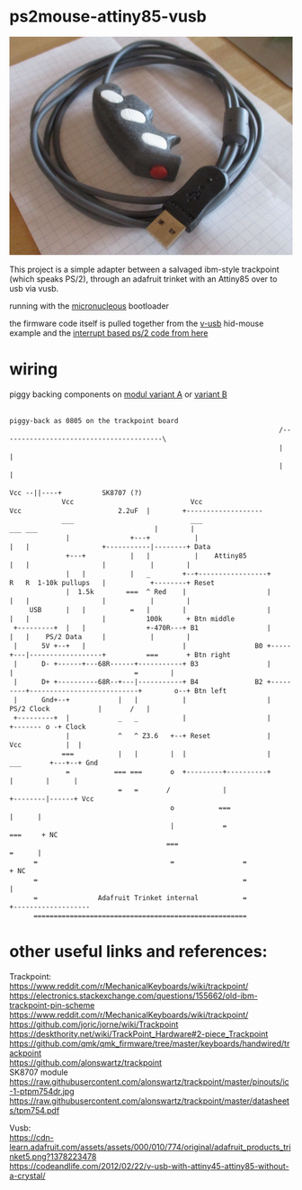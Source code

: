 # ps2mouse-attiny85-vusb

![MK1](./pictures/IMG_2135.JPG)

This project is a simple adapter between a salvaged ibm-style trackpoint (which speaks PS/2), through an adafruit trinket with an Attiny85 over to usb via vusb.

running with the [micronucleous](https://github.com/micronucleus/micronucleus.git) bootloader

the firmware code itself is pulled together from the [v-usb](https://github.com/obdev/v-usb.git) hid-mouse example 
and the [interrupt based ps/2 code from here](https://github.com/trol73/avr-mouse-ps2-to-serial)



# wiring
piggy backing components on [modul variant A](./pictures/IMG_2104.svg) or [variant B](./pictures/IMG_2111.svg)
```
                                                                   piggy-back as 0805 on the trackpoint board
                                                                   /----------------------------------------\
                                                                   |                                        |
                                                                   |                                        |
                                                                                             Vcc --||----+          SK8707 (?)
             Vcc                             Vcc                       Vcc                        2.2uF  |        +-------------------
             ___                             ___                     ___ ___                             |        |
              |               +---+           |                       |   |                  +-----------|--------+ Data
              +---+           |   |           |    Attiny85           |   |                  |           |        |
              |   |           |   _        +--+-----------------+     R   R  1-10k pullups   |           +--------+ Reset
              |  1.5k        ===  ^ Red    |                    |     |   |                  |           |        |
     USB      |   |           =   |        |                    |     |   |                  |          100k      + Btn middle
 +---------+  |   |               +-470R---+ B1                 |     |   |    PS/2 Data     |           |        |
 |      5V +--+   |                        |                 B0 +-----+---|------------------+          ===       + Btn right
 |      D- +------+---68R------+-----------+ B3                 |         |                              =        |
 |      D+ +----------68R--+---|-----------+ B4              B2 +---------+---------------------------+        o--+ Btn left
 |      Gnd+--+            |   |           |                    |               PS/2 Clock            |       /   |
 +---------+  |            _   _           |                    |                                     +------- o -+ Clock
              |            ^   ^ Z3.6   +--+ Reset              |                                Vcc           |  |
             ===           |   |        |  |                    |                                ___       +---+--+ Gnd
              =           === ===       o  +---------+----------+                                 |        |      |
                           =   =       /             |                                            +--------|------+ Vcc
                                        o           ===                                                    |      |
                                        |            =                                                    ===     + NC
                                       ===                                                                 =      |
      =                                 =                 =                                                       + NC
      =                                                   =                                                       |
      =               Adafruit Trinket internal           =                                                       +-------------------
      =====================================================
```


# other useful links and references:

Trackpoint:  
  https://www.reddit.com/r/MechanicalKeyboards/wiki/trackpoint/  
  https://electronics.stackexchange.com/questions/155662/old-ibm-trackpoint-pin-scheme  
  https://www.reddit.com/r/MechanicalKeyboards/wiki/trackpoint/  
  https://github.com/joric/jorne/wiki/Trackpoint  
  https://deskthority.net/wiki/TrackPoint_Hardware#2-piece_Trackpoint  
  https://github.com/qmk/qmk_firmware/tree/master/keyboards/handwired/trackpoint  
  https://github.com/alonswartz/trackpoint  
    SK8707 module  
    https://raw.githubusercontent.com/alonswartz/trackpoint/master/pinouts/ic-1-ptpm754dr.jpg  
    https://raw.githubusercontent.com/alonswartz/trackpoint/master/datasheets/tpm754.pdf  

Vusb:  
  https://cdn-learn.adafruit.com/assets/assets/000/010/774/original/adafruit_products_trinket5.png?1378223478  
  https://codeandlife.com/2012/02/22/v-usb-with-attiny45-attiny85-without-a-crystal/  
